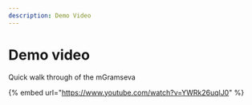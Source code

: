 ```yaml
---
description: Demo Video
---
```


# Demo video

Quick walk through of the mGramseva 

{% embed url="https://www.youtube.com/watch?v=YWRk26uqlJ0" %}



